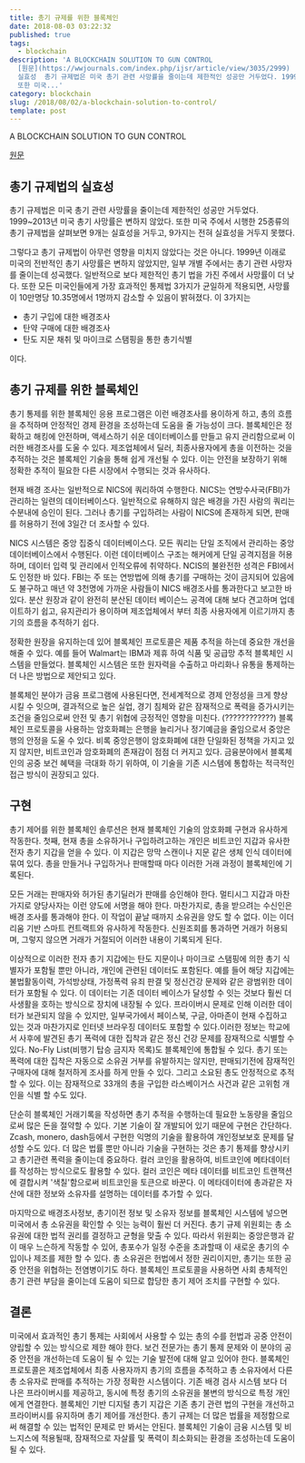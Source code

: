 ```yaml
---
title: 총기 규제를 위한 블록체인
date: 2018-08-03 03:22:32
published: true
tags:
  - blockchain
description: 'A BLOCKCHAIN SOLUTION TO GUN CONTROL
  [원문](https://wwjournals.com/index.php/ijsr/article/view/3035/2999)  ## 총기 규제법의
  실효성  총기 규제법은 미국 총기 관련 사망률을 줄이는데 제한적인 성공만 거두었다. 1999~2013년 미국 총기 사망률은 변하지 않았다.
  또한 미국...'
category: blockchain
slug: /2018/08/02/a-blockchain-solution-to-control/
template: post
---
```


A BLOCKCHAIN SOLUTION TO GUN CONTROL

[원문](https://wwjournals.com/index.php/ijsr/article/view/3035/2999)

## 총기 규제법의 실효성

총기 규제법은 미국 총기 관련 사망률을 줄이는데 제한적인 성공만 거두었다. 1999~2013년 미국 총기 사망률은 변하지 않았다. 또한 미국 주에서 시행한 25종류의 총기 규제법을 살펴보면 9개는 실효성을 거두고, 9가지는 전혀 실효성을 거두지 못했다.

그렇다고 총기 규제법이 아무런 영향을 미치지 않았다는 것은 아니다. 1999년 이래로 미국의 전반적인 총기 사망률은 변하지 않았지만, 일부 개별 주에서는 총기 관련 사망자를 줄이는데 성곡했다. 일반적으로 보다 제한적인 총기 법을 가진 주에서 사망률이 더 낮다. 또한 모든 미국인들에게 가장 효과적인 통제법 3가지가 균일하게 적용되면, 사망률이 10만명당 10.35명에서 1명까지 감소할 수 있음이 밝혀졌다. 이 3가지는

- 총기 구입에 대한 배경조사
- 탄약 구매에 대한 배경조사
- 탄도 지문 채취 및 마이크로 스탬핑을 통한 총기식별

이다.

## 총기 규제를 위한 블록체인

총기 통제를 위한 블록체인 응용 프로그램은 이런 배경조사를 용이하게 하고, 총의 흐름을 추적하며 안정적인 경제 환경을 조성하는데 도움을 줄 가능성이 크다. 블록체인은 정확하고 해킹에 안전하며, 액세스하기 쉬운 데이터베이스를 만들고 유지 관리함으로써 이러한 배경조사를 도울 수 있다. 제조업체에서 딜러, 최종사용자에게 총을 이전하는 것을 추적하는 것은 블록체인 기술을 통해 쉽게 개선될 수 있다. 이는 안전을 보장하기 위해 정확한 추적이 필요한 다른 시장에서 수행되는 것과 유사하다.

현재 배경 조사는 일반적으로 NICS에 쿼리하여 수행한다. NICS는 연방수사국(FBI)가 관리하는 일련의 데이터베이스다. 일반적으로 유해하지 않은 배경을 가진 사람의 쿼리는 수분내에 승인이 된다. 그러나 총기를 구입하려는 사람이 NICS에 존재하게 되면, 판매를 허용하기 전에 3일간 더 조사할 수 있다.

NICS 시스템은 중앙 집중식 데이터베이스다. 모든 쿼리는 단일 조직에서 관리하는 중앙 데이터베이스에서 수행된다. 이런 데이터베이스 구조는 해커에게 단일 공격지점을 허용하며, 데이터 입력 및 관리에서 인적오류에 취약하다. NCIS의 불완전한 성격은 FBI에서도 인정한 바 있다. FBI는 주 또는 연방법에 의해 총기를 구매하는 것이 금지되어 있음에도 불구하고 매년 약 3천명에 가까운 사람들이 NICS 배경조사를 통과한다고 보고한 바 있다. 분산 원장과 같이 완전히 분산된 데이터 베이슨느 공격에 대해 보다 견고하며 업데이트하기 쉽고, 유지관리가 용이하며 제조업체에서 부터 최종 사용자에게 이르기까지 총기의 흐름을 추적하기 쉽다.

정확한 원장을 유지하는데 있어 블록체인 프로토콜은 제품 추적을 하는데 중요한 개선을 해줄 수 있다. 예를 들어 Walmart는 IBM과 제휴 하여 식품 및 공급망 추적 블록체인 시스템을 만들었다. 블록체인 시스템은 또한 원자력을 수출하고 마리화나 유통을 통제하는 더 나은 방법으로 제안되고 있다.

블록체인 분야가 금융 프로그램에 사용된다면, 전세계적으로 경제 안정성을 크게 향상 시킬 수 잇으며, 결과적으로 높은 실업, 경기 침체와 같은 잠재적으로 폭력을 증가시키는 조건을 줄임으로써 안전 및 총기 위협에 긍정적인 영향을 미친다. (????????????) 블록체인 프로토콜을 사용하는 암호화폐는 은행을 늘리거나 정기예금을 줄임으로서 중앙은행의 안정을 도울 수 있다. 비록 중앙은행이 암호화폐에 대한 단일화된 정책을 가지고 있지 않지만, 비트코인과 암호화폐의 존재감이 점점 더 커지고 있다. 금융분야에서 블록체인의 공중 보건 혜택을 극대화 하기 위하여, 이 기술을 기존 시스템에 통합하는 적극적인 접근 방식이 권장되고 있다.

## 구현

총기 제어를 위한 블록체인 솔루션은 현재 블록체인 기술의 암호화폐 구현과 유사하게 작동한다. 첫째, 현재 총을 소유하거나 구입하려고하는 개인은 비트코인 지갑과 유사한 전자 총기 지갑을 얻을 수 있다. 이 지갑은 망막 스캔이나 지문 같은 생체 인식 데이터에 묶여 있다. 총을 만들거나 구입하거나 판매할때 마다 이러한 거래 과정이 블록체인에 기록된다.

모든 거래는 판매자와 허가된 총기딜러가 판매를 승인해야 한다. 멀티시그 지갑과 마찬가지로 양당사자는 이런 양도에 서명을 해야 한다. 마찬가지로, 총을 받으려는 수신인은 배경 조사를 통과해야 한다. 이 작업이 끝날 때까지 소유권을 양도 할 수 없다. 이는 이더리움 기반 스마트 컨트랙트와 유사하게 작동한다. 신원조회를 통과하면 거래가 허용되며, 그렇지 않으면 거래가 거절되어 이러한 내용이 기록되게 된다.

이상적으로 이러한 전자 총기 지갑에는 탄도 지문이나 마이크로 스탬핑에 의한 총기 식별자가 포함될 뿐만 아니라, 개인에 관련된 데이터도 포함된다. 예를 들어 해당 지갑에는 불법활동이력, 가석방상태, 가정폭력 유죄 판결 및 정신건강 문제와 같은 광범위한 데이터가 포함될 수 있다. 이 데이터는 기존 데이터 베이스가 달성할 수 잇는 것보다 훨씬 더 사생활을 호하는 방식으로 장치에 내장될 수 있다. 프라이버시 문제로 인해 이러한 데이터가 보관되지 않을 수 있지만, 일부국가에서 페이스북, 구글, 아마존이 현재 수집하고 있는 것과 마찬가지로 인터넷 브라우징 데이터도 포함할 수 있다.이러한 정보는 학교에서 사후에 발견된 총기 폭력에 대한 집착과 같은 정신 건강 문제를 잠재적으로 식별할 수 있다. No-Fly List(비행기 탑승 금지자 목록)도 블록체인에 통합될 수 있다. 총기 또는 폭력에 대한 집착은 자동으로 소유권 거부를 유발하지는 않지만, 판매되기전에 잠재적인 구매자에 대해 철저하게 조사를 하게 만들 수 있다. 그리고 소요된 총도 안정적으로 추적할 수 있다. 이는 잠재적으로 33개의 총을 구입한 라스베이거스 사건과 같은 고위험 개인을 식별 할 수도 있다.

단순히 블록체인 거래기록을 작성하면 총기 추적을 수행하는데 필요한 노동량을 줄임으로써 많은 돈을 절약할 수 있다. 기본 기술이 잘 개발되어 있기 때문에 구현은 간단하다. Zcash, monero, dash등에서 구현한 익명의 기술을 활용하여 개인정보보호 문제를 달성할 수도 있다. 더 많은 법률 뿐만 아니라 기술을 구현하는 것은 총기 통제를 향상시키고 총기관련 폭력을 줄이는데 중요하다. 컬러 코인을 활용하여, 비트코인에 메타데이터를 작성하는 방식으로도 활용할 수 있다. 컬러 코인은 메타 데이터를 비트코인 트랜잭션에 결합시켜 '색칠'함으로써 비트코인을 토큰으로 바꾼다. 이 메타데이터에 총과같은 자산에 대한 정보와 소유자를 설명하는 데이터를 추가할 수 있다.

마지막으로 배경조사정보, 총기이전 정보 및 소유자 정보를 블록체인 시스템에 넣으면 미국에서 총 소유권을 확인할 수 잇는 능력이 훨씬 더 커진다. 총기 규제 위원회는 총 소유권에 대한 법적 권리를 결정하고 균형을 맞출 수 있다. 따라서 위원회는 중앙은행과 같이 매우 느슨하게 작동할 수 있어, 총포수가 일정 수준을 초과할때 이 새로운 총기의 수입이나 제조를 제한 할 수 있다. 총 소유권은 헌법에서 정한 권리이지만, 총기는 또한 공중 안전을 위협하는 전염병이기도 하다. 블록체인 프로토콜을 사용하면 사회 총체적인 총기 관련 부담을 줄이는데 도움이 되므로 합당한 총기 제어 조치를 구현할 수 있다.

## 결론

미국에서 효과적인 총기 통제는 사회에서 사용할 수 있는 총의 수를 헌법과 공중 안전이 양립할 수 있는 방식으로 제한 해야 한다. 보건 전문가는 총기 통제 문제와 이 분야의 공중 안전을 개선하는데 도움이 될 수 있는 기술 발전에 대해 알고 있어야 한다. 블록체인 프로토콜은 제조업체에서 최종 사용자까지 총기의 흐름을 추적하고 총 소유자에서 다른 총 소유자로 판매를 추적하는 가장 정확한 시스템이다. 기존 배경 검사 시스템 보다 더 나은 프라이버시를 제공하고, 동시에 특정 총기의 소유권을 불변의 방식으로 특정 개인에게 연결한다. 블록체인 기반 디지털 총기 지갑은 기존 총기 관련 법의 구현을 개선하고 프라이버시를 유지하며 총기 제어를 개선한다. 총기 규제는 더 많은 법률을 제정함으로써 해결할 수 있는 법적인 문제로 만 봐서는 안된다. 블록체인 기술이 금융 시스템 및 비느지스에 적용될때, 잠재적으로 자살률 및 폭력이 최소화되는 환경을 조성하는데 도움이 될 수 있다.
